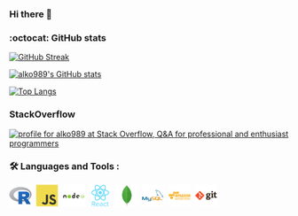 ### Hi there 👋

<!--
**alko989/alko989** is a ✨ _special_ ✨ repository because its `README.md` (this file) appears on your GitHub profile.

Here are some ideas to get you started:

- 🔭 I’m currently working on ...
- 🌱 I’m currently learning ...
- 👯 I’m looking to collaborate on ...
- 🤔 I’m looking for help with ...
- 💬 Ask me about ...
- 📫 How to reach me: ...
- 😄 Pronouns: ...
- ⚡ Fun fact: ...
-->

### :octocat: GitHub stats
[![GitHub Streak](https://github-readme-streak-stats.herokuapp.com?user=alko989&theme=dark)](https://git.io/streak-stats)

[![alko989's GitHub stats](https://github-readme-stats.vercel.app/api?username=alko989&count_private=true&show_icons=true&theme=nord)](https://github.com/anuraghazra/github-readme-stats)

[![Top Langs](https://github-readme-stats.vercel.app/api/top-langs/?username=alko989&layout=compact&theme=nord&langs_count=8)](https://github.com/anuraghazra/github-readme-stats)

### StackOverflow
<div>
<a href="https://stackoverflow.com/users/2195555/alko989"><img src="https://stackoverflow.com/users/flair/2195555.png?theme=dark" width="208" height="58" alt="profile for alko989 at Stack Overflow, Q&amp;A for professional and enthusiast programmers" title="profile for alko989 at Stack Overflow, Q&amp;A for professional and enthusiast programmers"></a>
</div>

### :hammer_and_wrench: Languages and Tools :
<div>
  <img src="https://github.com/devicons/devicon/blob/master/icons/r/r-original.svg" title="r" alt="R" width="40" height="40"/>&nbsp;
  <img src="https://github.com/devicons/devicon/blob/master/icons/javascript/javascript-original.svg" title="JavaScript" alt="JavaScript" width="40" height="40"/>&nbsp;
  <img src="https://github.com/devicons/devicon/blob/master/icons/nodejs/nodejs-original-wordmark.svg" title="NodeJS" alt="NodeJS" width="40" height="40"/>&nbsp;
  <img src="https://github.com/devicons/devicon/blob/master/icons/react/react-original-wordmark.svg" title="React" alt="React" width="40" height="40"/>&nbsp;
  <img src="https://github.com/devicons/devicon/blob/master/icons/mongodb/mongodb-original.svg" title="mongodb" alt="mongodb" width="40" height="40"/>&nbsp;
  <img src="https://github.com/devicons/devicon/blob/master/icons/mysql/mysql-original-wordmark.svg" title="MySQL"  alt="MySQL" width="40" height="40"/>&nbsp;
  <img src="https://github.com/devicons/devicon/blob/master/icons/amazonwebservices/amazonwebservices-plain-wordmark.svg" title="AWS" alt="AWS" width="40" height="40"/>&nbsp;
  <img src="https://github.com/devicons/devicon/blob/master/icons/git/git-original-wordmark.svg" title="Git" **alt="Git" width="40" height="40"/>
</div>
